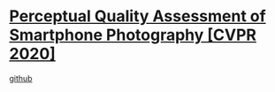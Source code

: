 # [Perceptual Quality Assessment of Smartphone Photography [CVPR 2020]](https://openaccess.thecvf.com/content_CVPR_2020/html/Fang_Perceptual_Quality_Assessment_of_Smartphone_Photography_CVPR_2020_paper.html)


[github](https://github.com/h4nwei/SPAQ.git)
